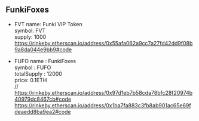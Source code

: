 ## FunkiFoxes
- FVT
name: Funki VIP Token  
symbol: FVT  
supply: 1000  
https://rinkeby.etherscan.io/address/0x55afa062a9cc7a27fd42dd9f08b9a8da044e9bb9#code  

- FUFO
name : FunkiFoxes  
symbol : FUFO  
totalSupply : 12000  
price: 0.1ETH  
// https://rinkeby.etherscan.io/address/0x97d1eb7b58cda78bfc28f20974b40979dc8467cb#code  
https://rinkeby.etherscan.io/address/0x1ba7fa883c3fb8ab901ac65e69fdeaedd8ba9ea2#code  



